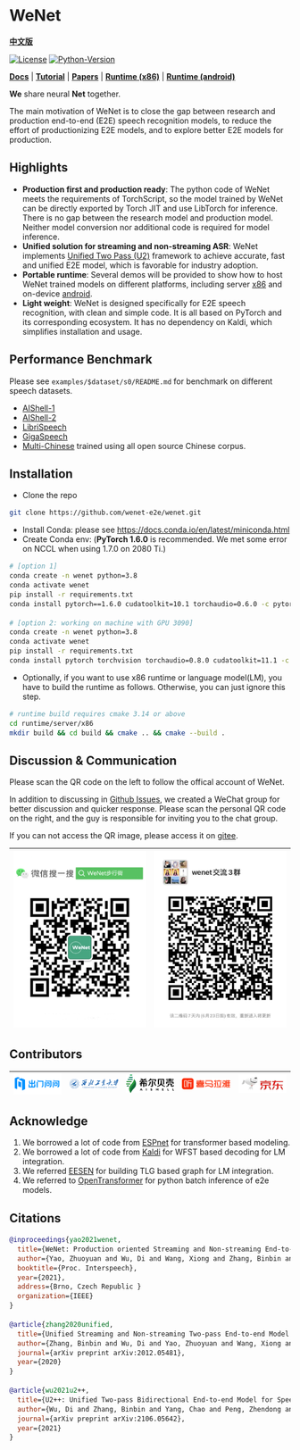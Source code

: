 # WeNet

[**中文版**](https://github.com/mobvoi/wenet/tree/main/README_ZN.md)

[![License](https://img.shields.io/badge/License-Apache%202.0-brightgreen.svg)](https://opensource.org/licenses/Apache-2.0)
[![Python-Version](https://img.shields.io/badge/Python-3.7%7C3.8-brightgreen)](https://github.com/wenet-e2e/wenet)


[**Docs**](https://wenet-e2e.github.io/wenet/)
| [**Tutorial**](https://wenet-e2e.github.io/wenet/tutorial.html)
| [**Papers**](https://wenet-e2e.github.io/wenet/papers.html)
| [**Runtime (x86)**](https://github.com/wenet-e2e/wenet/tree/main/runtime/server/x86)
| [**Runtime (android)**](https://github.com/wenet-e2e/wenet/tree/main/runtime/device/android/wenet)

**We** share neural **Net** together.

The main motivation of WeNet is to close the gap between research and production end-to-end (E2E) speech recognition models,
to reduce the effort of productionizing E2E models, and to explore better E2E models for production.

## Highlights

* **Production first and production ready**: The python code of WeNet meets the requirements of TorchScript,
  so the model trained by WeNet can be directly exported by Torch JIT and use LibTorch for inference.
  There is no gap between the research model and production model.
  Neither model conversion nor additional code is required for model inference.
* **Unified solution for streaming and non-streaming ASR**: WeNet implements [Unified Two Pass (U2)](https://arxiv.org/pdf/2012.05481.pdf)
  framework to achieve accurate, fast and unified E2E model, which is favorable for industry adoption.
* **Portable runtime**: Several demos will be provided to show how to host WeNet trained models
  on different platforms, including server [x86](https://github.com/wenet-e2e/wenet/tree/main/runtime/server/x86) and on-device [android](https://github.com/wenet-e2e/wenet/tree/main/runtime/device/android/wenet).
* **Light weight**: WeNet is designed specifically for E2E speech recognition,
  with clean and simple code. It is all based on PyTorch and its corresponding ecosystem. It has no dependency on Kaldi,
  which simplifies installation and usage.

## Performance Benchmark

Please see `examples/$dataset/s0/README.md` for benchmark on different speech datasets.
* [AIShell-1](examples/aishell/s0/README.md)
* [AIShell-2](examples/aishell2/s0/README.md)
* [LibriSpeech](examples/librispeech/s0/README.md)
* [GigaSpeech](examples/gigaspeech/s0/README.md)
* [Multi-Chinese](examples/multi_cn/s0/README.md) trained using all open source Chinese corpus.

## Installation

- Clone the repo
``` sh
git clone https://github.com/wenet-e2e/wenet.git
```

- Install Conda: please see https://docs.conda.io/en/latest/miniconda.html
- Create Conda env: (**PyTorch 1.6.0** is recommended. We met some error on NCCL when using 1.7.0 on 2080 Ti.)

``` sh
# [option 1]
conda create -n wenet python=3.8
conda activate wenet
pip install -r requirements.txt
conda install pytorch==1.6.0 cudatoolkit=10.1 torchaudio=0.6.0 -c pytorch

# [option 2: working on machine with GPU 3090]
conda create -n wenet python=3.8
conda activate wenet
pip install -r requirements.txt
conda install pytorch torchvision torchaudio=0.8.0 cudatoolkit=11.1 -c pytorch -c conda-forge
```

- Optionally, if you want to use x86 runtime or language model(LM),
you have to build the runtime as follows. Otherwise, you can just ignore this step.

``` sh
# runtime build requires cmake 3.14 or above
cd runtime/server/x86
mkdir build && cd build && cmake .. && cmake --build .
```

## Discussion & Communication

Please scan the QR code on the left to follow the offical account of WeNet.

In addition to discussing in [Github Issues](https://github.com/wenet-e2e/wenet/issues),
we created a WeChat group for better discussion and quicker response.
Please scan the personal QR code on the right, and the guy is responsible for inviting you to the chat group.

If you can not access the QR image, please access it on [gitee](https://gitee.com/robin1001/qr/tree/master).

| <img src="https://github.com/robin1001/qr/blob/master/wenet.jpeg" width="250px"> | <img src="https://github.com/robin1001/qr/blob/master/binbin.jpeg" width="250px"> |
| ---- | ---- |

## Contributors

| <a href="https://www.chumenwenwen.com" target="_blank"><img src="https://raw.githubusercontent.com/wenet-e2e/wenet-contributors/main/companies/chumenwenwen.png" width="250px"></a> | <a href="http://lxie.npu-aslp.org" target="_blank"><img src="https://raw.githubusercontent.com/wenet-e2e/wenet-contributors/main/colleges/nwpu.png" width="250px"></a> | <a href="http://www.aishelltech.com" target="_blank"><img src="https://raw.githubusercontent.com/wenet-e2e/wenet-contributors/main/companies/aishelltech.png" width="250px"></a> | <a href="http://www.ximalaya.com" target="_blank"><img src="https://raw.githubusercontent.com/wenet-e2e/wenet-contributors/main/companies/ximalaya.png" width="250px"></a> | <a href="https://www.jd.com" target="_blank"><img src="https://raw.githubusercontent.com/wenet-e2e/wenet-contributors/main/companies/jd.jpeg" width="250px"></a> |
| ---- | ---- | ---- | ---- | ---- |

## Acknowledge

1. We borrowed a lot of code from [ESPnet](https://github.com/espnet/espnet) for transformer based modeling.
2. We borrowed a lot of code from [Kaldi](http://kaldi-asr.org/) for WFST based decoding for LM integration.
3. We referred [EESEN](https://github.com/srvk/eesen) for building TLG based graph for LM integration.
4. We referred to [OpenTransformer](https://github.com/ZhengkunTian/OpenTransformer/) for python batch inference of e2e models.

## Citations

``` bibtex
@inproceedings{yao2021wenet,
  title={WeNet: Production oriented Streaming and Non-streaming End-to-End Speech Recognition Toolkit},
  author={Yao, Zhuoyuan and Wu, Di and Wang, Xiong and Zhang, Binbin and Yu, Fan and Yang, Chao and Peng, Zhendong and Chen, Xiaoyu and Xie, Lei and Lei, Xin},
  booktitle={Proc. Interspeech},
  year={2021},
  address={Brno, Czech Republic }
  organization={IEEE}
}

@article{zhang2020unified,
  title={Unified Streaming and Non-streaming Two-pass End-to-end Model for Speech Recognition},
  author={Zhang, Binbin and Wu, Di and Yao, Zhuoyuan and Wang, Xiong and Yu, Fan and Yang, Chao and Guo, Liyong and Hu, Yaguang and Xie, Lei and Lei, Xin},
  journal={arXiv preprint arXiv:2012.05481},
  year={2020}
}

@article{wu2021u2++,
  title={U2++: Unified Two-pass Bidirectional End-to-end Model for Speech Recognition},
  author={Wu, Di and Zhang, Binbin and Yang, Chao and Peng, Zhendong and Xia, Wenjing and Chen, Xiaoyu and Lei, Xin},
  journal={arXiv preprint arXiv:2106.05642},
  year={2021}
}
```
